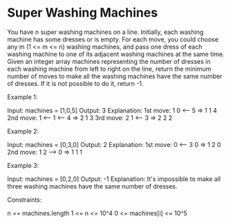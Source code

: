 # Super Washing Machines

You have n super washing machines on a line. Initially, each washing machine has some dresses or is empty.
For each move, you could choose any m (1 <= m <= n) washing machines, and pass one dress of each washing machine to one of its adjacent washing machines at the same time.
Given an integer array machines representing the number of dresses in each washing machine from left to right on the line, return the minimum number of moves to make all the washing machines have the same number of dresses. If it is not possible to do it, return -1.

Example 1:

Input: machines = [1,0,5]
Output: 3
Explanation:
1st move:    1     0 <-- 5    =>    1     1     4
2nd move:    1 <-- 1 <-- 4    =>    2     1     3
3rd move:    2     1 <-- 3    =>    2     2     2

Example 2:

Input: machines = [0,3,0]
Output: 2
Explanation:
1st move:    0 <-- 3     0    =>    1     2     0
2nd move:    1     2 --> 0    =>    1     1     1

Example 3:

Input: machines = [0,2,0]
Output: -1
Explanation:
It's impossible to make all three washing machines have the same number of dresses.

Constraints:

n == machines.length
1 <= n <= 10^4
0 <= machines[i] <= 10^5
